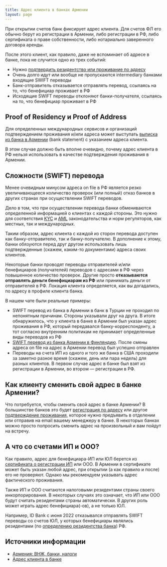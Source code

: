 ```yaml
---
title: Адрес клиента в банках Армении
layout: page
---
```


При открытии счетов банк фиксирует адрес клиента. Для счетов ФЛ его обычно берут из регистрации в Армении, либо регистрации в РФ, либо сертификата о праве собственности, либо нотариально заверенного договора аренды.

После этого клиент, как правило, даже не вспоминает об адресе в банке, пока не случится одно из трех событий:

- Нужно [подтвердить резидентство или проживание по адресу](../documents/proof-of-residence.md)
- Очень долго идут или вообще не пропускаются intermediary банками входящие SWIFT переводы
- Банк-отправитель отказывается отправлять перевод, ссылаясь на то, что бенефициар проживает в РФ
- Исходящие SWIFT переводы отклоняют банки-получателя, ссылаясь на то, что бенефициар проживает в РФ

## Proof of Residency и Proof of Address

Для определенных международных сервисов и организаций подтверждением проживания и/или адреса может выступать [выписка из банка в Армении](../banks/statement.md) (bank statement) с указанием адреса клиента.

В этом случае должно быть вполне очевидно, почему адрес клиента в РФ нельзя использовать в качестве подтверждения проживания в Армении.

## Сложности (SWIFT) перевода

Менее очевидным минусом адреса on file в РФ является резко увеличивающееся количество проверок (или полный) отказ банков в других странах при осуществлении SWIFT переводов.

Дело в том, что при осуществлении перевода банки обмениваются определенной информацией о клиентах с каждой стороны. Это нужно для соответствия [KYC](https://www.swift.com/your-needs/financial-crime-cyber-security/know-your-customer-kyc/kyc-process) и [AML](https://www.swift.com/your-needs/financial-crime-cyber-security/anti-money-laundering-aml) законодательства и норм регуляторов, как местных, так и международных.

Таким образом, адрес клиента с каждой из сторон перевода доступен как банку-отправителю, так и банку-получателю. В дополнение к этому, банки обязуются перед друг другом использовать лишь подтвержденные (скажем, каким-то документами) адреса своих клиентов.

Некоторые банки проводят переводы отправителей и/или бенефициаров (получателей) переводов с адресами в РФ через повышенное количество проверок. Другие просто **отказываются отправлять деньги бенефициарам из РФ** или принимать деньги от отправителей в РФ. Локация клиента определяется, как вы догадались, по адресу в профиле клиента банка.

В нашем чате были реальные примеры:

- SWIFT перевод из банка в Армении в банк в Турции не проходил по непонятным причинам. Стороны указывали друг на друга. В итоге обнаружилось, что у клиента в банке в Армении был указан адрес проживания в РФ, который передавался банку-корреспонденту, а тот согласно внутренним политикам не принимает определенные виды переводов из РФ
- [SWIFT перевод из банка Армении в Финляндию](https://t.me/am_banking_and_residency/147). После смены адреса on file на адрес в Армении перевод был успешно отправлен
- Переводы на счета ИП из одного и того же банка в США проходили за заметно разное время (скажем, день или пара недель) для разных клиентов. В первом случае адрес в банке был взят из регистрации в Армении, во втором — регистрации в РФ.

## Как клиенту сменить свой адрес в банке Армении?

Что потребуется, чтобы сменить свой адрес в банке Армении? В большинстве банков это будет [регистрация по адресу](../documents/registration.md)
или другое [подтверждение проживания](../banks/proof-of-plans.md), которое нужно предъявить в отделении или отправив на email вашему менеджеру в банке.
В некоторых банках можно просто попросить сменить адрес на произвольный и вам пойдут на встречу.

## А что со счетами ИП и ООО?

Как правило, адрес для бенефициара-ИП или ЮЛ берется из [сертификата о регистрации ИП](../business/ip-new.md) или ООО. В Армении в сертификате может быть указан любой адрес, при открытии (а как правило и после) его не проверяют. Однако мы рекомендуем указывать адрес фактического проживания.

Также ИП и ООО считаются налоговыми резидентами страны своего инкорпорирования. В некоторых случаях это означает, что ИП или ООО будут считать резидентами страны автоматически. В других роль может играть адрес бенефициара(-ов), а не только ЮЛ.

Например, ID Bank с июня 2022 отказывался отправлять SWIFT переводы со счетов ЮЛ, у которых бенефициары являлись резидентами (по [определению резидентства банка](../banks/resident-tariffs.md)) РФ.

## Источники информации

- [Армения: ВНЖ, банки, налоги](https://t.me/am_banking_and_residency)
- [Адрес клиента в банке](https://www.notion.so/914dc5980f964cebaccd9a7c3240ec68)
